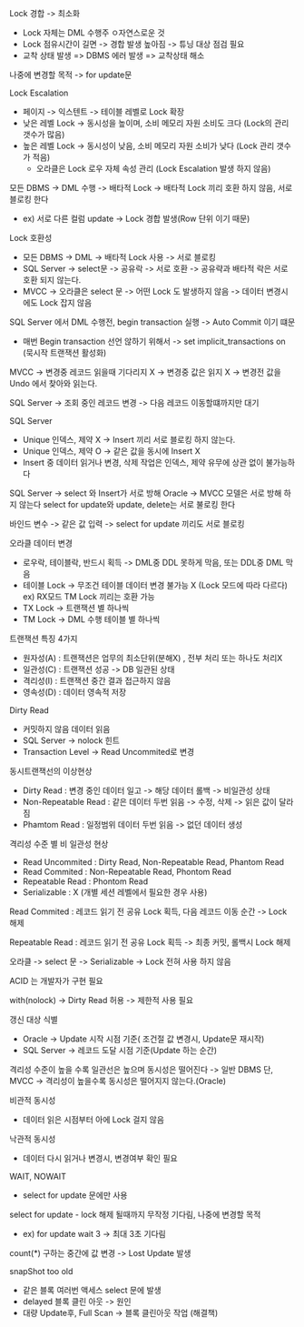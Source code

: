 Lock 경합 -> 최소화
  - Lock 자체는 DML 수행주 ㅇ자연스로운 것
  - Lock 점유시간이 길면 -> 경합 발생 높아짐 -> 튜닝 대상 점검 필요
  - 교착 상태 발생 => DBMS 에러 발생 => 교착상태 해소 

나중에 변경할 목적 -> for update문

Lock Escalation 
  - 페이지 -> 익스텐트 -> 테이블 레벨로 Lock 확장
  - 낮은 레벨 Lock -> 동시성을 높이며, 소비 메모리 자원 소비도 크다 (Lock의 관리 갯수가 많음)
  - 높은 레벨 Lock -> 동시성이 낮음, 소비 메모리 자원 소비가 낮다 (Lock 관리 갯수가 적음)
    - 오라클은 Lock 로우 자체 속성 관리 (Lock Escalation 발생 하지 않음)
   
모든 DBMS -> DML 수행 -> 배타적 Lock -> 배타적 Lock 끼리 호환 하지 않음, 서로 블로킹 한다
  - ex) 서로 다른 컬럼 update -> Lock 경합 발생(Row 단위 이기 때문)

Lock 호환성
  - 모든 DBMS -> DML -> 배타적 Lock 사용 -> 서로 블로킹
  - SQL Server -> select문 -> 공유락 -> 서로 호환 -> 공유략과 배타적 락은 서로 호환 되지 않는다.
  - MVCC -> 오라클은 select 문 -> 어떤 Lock 도 발생하지 않음 -> 데이터 변경시에도 Lock 잡지 않음

SQL Server 에서 DML 수행전, begin transaction 실행 -> Auto Commit 이기 떄문
  - 매번 Begin transaction 선언 않하기 위해서 -> set implicit_transactions on (묵시작 트랜잭션 활성화)

MVCC -> 변경중 레코드 읽을때 기다리지 X -> 변경중 값은 읽지 X -> 변경전 값을 Undo 에서 찾아와 읽는다.

SQL Server -> 조회 중인 레코드 변경 -> 다음 레코드 이동할떄까지만 대기

SQL Server 
  - Unique 인덱스, 제약 X -> Insert 끼리 서로 블로킹 하지 않는다.
  - Unique 인덱스, 제약 O -> 같은 값을 동시에 Insert X
  - Insert 중 데이터 읽거나 변경, 삭제 작업은 인덱스, 제약 유무에 상관 없이 불가능하다

SQL Server -> select 와 Insert가 서로 방해
Oracle -> MVCC 모델은 서로 방해 하지 않는다
select for update와 update, delete는 서로 불로킹 한다

바인드 변수 -> 같은 값 입력 -> select for update 끼리도 서로 블로킹

오라클 데이터 변경
  - 로우락, 테이블락, 반드시 획득 -> DML중 DDL 못하게 막음, 또는 DDL중 DML 막음  
  - 테이블 Lock -> 무조건 테이블 데이터 변경 불가능 X (Lock 모드에 따라 다르다)  
    ex) RX모드 TM Lock 끼리는 호환 가능
  - TX Lock -> 트랜잭션 별 하나씩
  - TM Lock -> DML 수행 테이블 별 하나씩

트랜잭션 특징 4가지
  - 원자성(A) : 트랜잭션은 업무의 최소단위(분해X) , 전부 처리 또는 하나도 처리X
  - 일관성(C) : 트랜잭션 성공 -> DB 일관된 상태
  - 격리성(I) : 트랜잭션 중간 결과 접근하지 않음
  - 영속성(D) : 데이터 영속적 저장

Dirty Read
  - 커밋하지 않음 데이터 읽음
  - SQL Server -> nolock 힌트
  - Transaction Level -> Read Uncommited로 변경

동시트랜잭선의 이상현상
  - Dirty Read : 변경 중인 데이터 일고 -> 해당 데이터 롤백 -> 비일관성 상태
  - Non-Repeatable Read : 같은 데이터 두번 읽음 -> 수정, 삭제 -> 읽은 값이 달라짐
  - Phamtom Read : 일정범위 데이터 두번 읽음 -> 없던 데이터 생성

격리성 수준 별 비 일관성 현상
  - Read Uncommited : Dirty Read, Non-Repeatable Read, Phantom Read
  - Read Commited : Non-Repeatable Read, Phontom Read
  - Repeatable Read : Phontom Read
  - Serializable : X (개별 세션 레벨에서 필요한 경우 사용)

Read Commited : 레코드 읽기 전 공유 Lock 획득, 다음 레코드 이동 순간 -> Lock 해제

Repeatable Read : 레코드 읽기 전 공유 Lock 획득 -> 최종 커밋, 롤백시 Lock 해제

오라클 -> select 문 -> Serializable -> Lock 전혀 사용 하지 않음

ACID 는 개발자가 구현 필요

with(nolock) -> Dirty Read 허용 -> 제한적 사용 필요

갱신 대상 식별
  - Oracle -> Update 시작 시점 기준( 조건절 값 변경시, Update문 재시작)
  - SQL Server -> 레코드 도달 시점 기준(Update 하는 순간)

격리성 수준이 높을 수록 일관선은 높으며 동시성은 떨어진다 -> 일반 DBMS
단, MVCC -> 격리성이 높을수록 동시성은 떨어지지 않는다.(Oracle)

비관적 동시성
  - 데이터 읽은 시점부터 아에 Lock 걸지 않음

낙관적 동시성
  - 데이터 다시 읽거나 변경시, 변경여부 확인 필요

WAIT, NOWAIT
  - select for update 문에만 사용

select for update - lock 해제 될때까지 무작정 기다림, 나중에 변경할 목적
  - ex) for update wait 3 -> 최대 3초 기다림

count(*) 구하는 중간에 값 변경 -> Lost Update 발생

snapShot too old
  - 같은 블록 여러번 액세스 select 문에 발생
  - delayed 블록 클린 아웃 -> 원인
  - 대량 Update후, Full Scan -> 블록 클린아웃 작업 (해결책)
